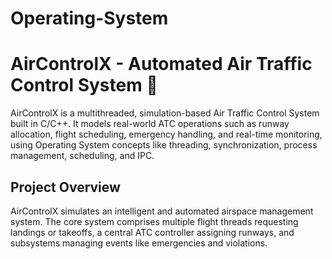 # Operating-System
# AirControlX - Automated Air Traffic Control System 🛫

AirControlX is a multithreaded, simulation-based Air Traffic Control System built in C/C++. It models real-world ATC operations such as runway allocation, flight scheduling, emergency handling, and real-time monitoring, using Operating System concepts like threading, synchronization, process management, scheduling, and IPC.

##  Project Overview
AirControlX simulates an intelligent and automated airspace management system. The core system comprises multiple flight threads requesting landings or takeoffs, a central ATC controller assigning runways, and subsystems managing events like emergencies and violations.
